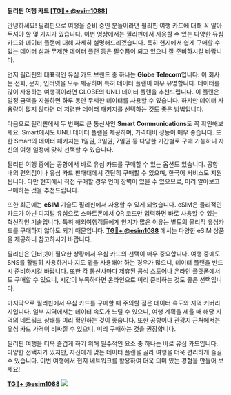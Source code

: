 **필리핀 여행 카드 [[TG💪+ @esim1088](https://t.me/s/esim1088)]**

안녕하세요! 필리핀으로 여행을 준비 중인 분들이라면 필리핀 여행 카드에 대해 꼭 알아두셔야 할 몇 가지가 있습니다. 이번 영상에서는 필리핀에서 사용할 수 있는 다양한 유심 카드와 데이터 플랜에 대해 자세히 설명해드리겠습니다. 특히 현지에서 쉽게 구매할 수 있는 데이터 심과 무제한 데이터 플랜 등은 필수품이 되고 있으니 잘 준비하시길 바랍니다.

먼저 필리핀의 대표적인 유심 카드 브랜드 중 하나는 **Globe Telecom**입니다. 이 회사는 전화, 문자, 인터넷을 모두 제공하며 특히 데이터 플랜이 매우 유명합니다. 데이터를 많이 사용하는 여행객이라면 GLOBE의 UNLI 데이터 플랜을 추천드립니다. 이 플랜은 일정 금액을 지불하면 하루 동안 무제한 데이터를 사용할 수 있습니다. 하지만 데이터 사용량이 많지 않다면 더 저렴한 데이터 패키지를 선택하는 것도 좋은 방법입니다.

다음으로 필리핀에서 두 번째로 큰 통신사인 **Smart Communications**도 꼭 확인해보세요. Smart에서도 UNLI 데이터 플랜을 제공하며, 가격대비 성능이 매우 좋습니다. 또한 Smart의 데이터 패키지는 1일권, 3일권, 7일권 등 다양한 기간별로 구매 가능하니 자신의 여행 일정에 맞춰 선택할 수 있습니다.

필리핀 여행 중에는 공항에서 바로 유심 카드를 구매할 수 있는 옵션도 있습니다. 공항 내의 편의점이나 유심 카드 판매대에서 간단히 구매할 수 있으며, 한국어 서비스도 지원됩니다. 다만 현지에서 직접 구매할 경우 언어 장벽이 있을 수 있으므로, 미리 알아보고 구매하는 것을 추천드립니다.

또한 최근에는 **eSIM** 기술도 필리핀에서 사용할 수 있게 되었습니다. eSIM은 물리적인 카드가 아닌 디지털 유심으로 스마트폰에서 QR 코드만 입력하면 바로 사용할 수 있는 혁신적인 기술입니다. 특히 해외여행객들에게 인기가 많은 이유는 별도의 물리적 유심카드를 구매하지 않아도 되기 때문입니다. **[TG💪+ @esim1088](https://t.me/s/esim1088)** 에서는 다양한 eSIM 상품을 제공하니 참고하시기 바랍니다.

필리핀은 인터넷이 필요한 상황에서 유심 카드의 선택이 매우 중요합니다. 여행 중에도 SNS를 활발히 사용하거나 지도 앱을 사용해야 하는 경우가 많으니, 데이터 플랜을 반드시 준비하시길 바랍니다. 또한 각 통신사마다 제휴된 공식 스토어나 온라인 플랫폼에서도 구매할 수 있으니, 시간이 부족하다면 온라인으로 미리 준비하는 것도 좋은 선택입니다.

마지막으로 필리핀에서 유심 카드를 구매할 때 주의할 점은 데이터 속도와 지역 커버리지입니다. 일부 지역에서는 데이터 속도가 느릴 수 있으니, 여행 계획을 세울 때 해당 지역의 네트워크 상태를 미리 확인하는 것이 좋습니다. 또한 공항이나 관광지 근처에서는 유심 카드 가격이 비싸질 수 있으니, 미리 구매하는 것을 권장합니다.

필리핀 여행을 더욱 즐겁게 하기 위해 필수적인 요소 중 하나는 바로 유심 카드입니다. 다양한 선택지가 있지만, 자신에게 맞는 데이터 플랜을 골라 여행을 더욱 편리하게 즐길 수 있습니다. 이번 여행에서 현지 네트워크를 활용하여 더욱 의미 있는 경험을 만들어 보세요!

**[TG💪+ @esim1088](https://t.me/s/esim1088) ![](https://i.postimg.cc/Y0z9fWf4/image.png)**